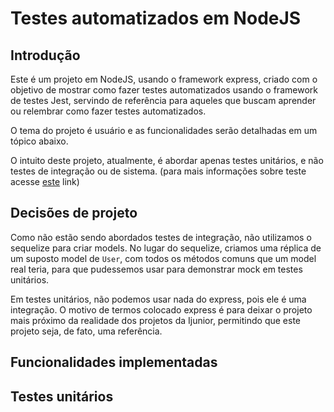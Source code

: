 # Testes automatizados em NodeJS

## Introdução

Este é um projeto em NodeJS, usando o framework express, criado com o objetivo de mostrar como fazer testes automatizados usando o framework de testes Jest, servindo de referência para aqueles que buscam aprender ou relembrar como fazer testes automatizados.

O tema do projeto é usuário e as funcionalidades serão detalhadas em um tópico abaixo.

O intuito deste projeto, atualmente, é abordar apenas testes unitários, e não testes de integração ou de sistema. (para mais informações sobre teste acesse [este](https://engsoftmoderna.info/cap8.html) link)

## Decisões de projeto

Como não estão sendo abordados testes de integração, não utilizamos o sequelize para criar models. No lugar do sequelize, criamos uma réplica de um suposto model de `User`, com todos os métodos comuns que um model real teria, para que pudessemos usar para demonstrar mock em testes unitários.

Em testes unitários, não podemos usar nada do express, pois ele é uma integração. O motivo de termos colocado express é para deixar o projeto mais próximo da realidade dos projetos da Ijunior, permitindo que este projeto seja, de fato, uma referência.

## Funcionalidades implementadas

## Testes unitários
